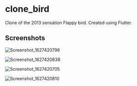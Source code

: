 # clone_bird

Clone of the 2013 sensation Flappy bird. Created using Flutter.

## Screenshots

![Screenshot_1627420796](https://user-images.githubusercontent.com/69192521/127229962-652a6f66-3158-4a77-ad94-13f361739cc8.png)


![Screenshot_1627420838](https://user-images.githubusercontent.com/69192521/127229978-1e25f08b-891f-4669-abfa-c013811f0bb5.png)


![Screenshot_1627420705](https://user-images.githubusercontent.com/69192521/127230022-c62ced39-e3ae-42c8-be60-a6fa6b7b3d08.png)


![Screenshot_1627420810](https://user-images.githubusercontent.com/69192521/127230052-5284f5e4-da52-495b-9be7-573779ab30d9.png)


